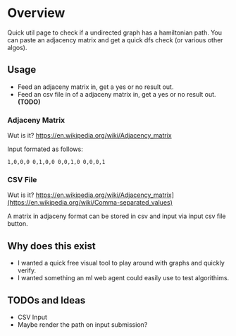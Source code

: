 # Overview
Quick util page to check if a undirected graph has a hamiltonian path. You can paste an adjacency matrix and get a quick dfs check (or various other algos). 

## Usage
- Feed an adjaceny matrix in, get a yes or no result out. 
- Feed an csv file in of a adjaceny matrix in, get a yes or no result out.**(TODO)**

### Adjaceny Matrix
Wut is it? https://en.wikipedia.org/wiki/Adjacency_matrix

Input formated as follows: 

<code>1,0,0,0
0,1,0,0
0,0,1,0
0,0,0,1
</code>

### CSV File
Wut is it? https://en.wikipedia.org/wiki/Adjacency_matrix](https://en.wikipedia.org/wiki/Comma-separated_values)

A matrix in adjaceny format can be stored in csv and input via input csv file button.


## Why does this exist
- I wanted a quick free visual tool to play around with graphs and quickly verify.
- I wanted something an ml web agent could easily use to test algorithims. 

## TODOs and Ideas
- CSV Input
- Maybe render the path on input submission?
